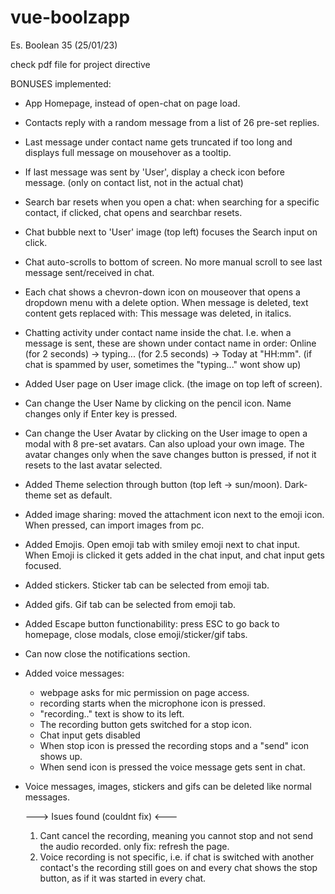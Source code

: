 # vue-boolzapp
Es. Boolean 35 (25/01/23) 

check pdf file for project directive


BONUSES implemented:

- App Homepage, instead of open-chat on page load.
- Contacts reply with a random message from a list of 26 pre-set replies.
- Last message under contact name gets truncated if too long and displays full message on mousehover as a tooltip.
- If last message was sent by 'User', display a check icon before message. (only on contact list, not in the actual chat)
- Search bar resets when you open a chat: when searching for a specific contact, if clicked, chat opens and searchbar resets. 
- Chat bubble next to 'User' image (top left) focuses the Search input on click. 
- Chat auto-scrolls to bottom of screen. No more manual scroll to see last message sent/received in chat. 
- Each chat shows a chevron-down icon on mouseover that opens a dropdown menu with a delete option. When message is deleted, text content gets replaced with: This message was deleted, in italics.
- Chatting activity under contact name inside the chat. I.e. when a message is sent, these are shown under contact name in order: Online (for 2 seconds) -> typing... (for 2.5 seconds) -> Today at "HH:mm". (if chat is spammed by user, sometimes the "typing..." wont show up)
- Added User page on User image click. (the image on top left of screen). 
- Can change the User Name by clicking on the pencil icon. Name changes only if Enter key is pressed.
- Can change the User Avatar by clicking on the User image to open a modal with 8 pre-set avatars. Can also upload your own image. The avatar changes only when the save changes button is pressed, if not it resets to the last avatar selected.
- Added Theme selection through button (top left -> sun/moon). Dark-theme set as default. 
- Added image sharing: moved the attachment icon next to the emoji icon. When pressed, can import images from pc. 
- Added Emojis. Open emoji tab with smiley emoji next to chat input. When Emoji is clicked it gets added in the chat input, and chat input gets focused.
- Added stickers. Sticker tab can be selected from emoji tab.
- Added gifs. Gif tab can be selected from emoji tab.
- Added Escape button functionability: press ESC to go back to homepage, close modals, close emoji/sticker/gif tabs. 
- Can now close the notifications section.
- Added voice messages:  
  - webpage asks for mic permission on page access. 
  - recording starts when the microphone icon is pressed.
  - "recording.." text is show to its left.
  - The recording button gets switched for a stop icon. 
  - Chat input gets disabled
  - When stop icon is pressed the recording stops and a "send" icon shows up.
  - When send icon is pressed the voice message gets sent in chat.
- Voice messages, images, stickers and gifs can be deleted like normal messages.

  ---> Isues found (couldnt fix) <--- 
  1. Cant cancel the recording, meaning you cannot stop and not send the audio recorded. only fix: refresh the page. 
  2. Voice recording is not specific, i.e. if chat is switched with another contact's the recording still goes on and every chat shows the stop button, as if it was started in every chat.


